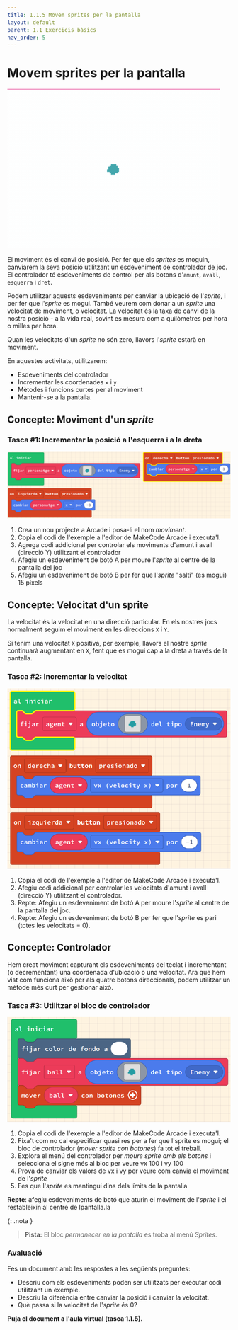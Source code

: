 ```yaml
---
title: 1.1.5 Movem sprites per la pantalla
layout: default
parent: 1.1 Exercicis bàsics
nav_order: 5
---
```


# Movem sprites per la pantalla

![](../../images/sprite-motion-event.gif)

El moviment és el canvi de posició. Per fer que els _sprites_ es moguin, canviarem la seva posició utilitzant un esdeveniment de controlador de joc. El controlador té esdeveniments de control per als botons d'`amunt`, `avall`, `esquerra` i `dret`.

Podem utilitzar aquests esdeveniments per canviar la ubicació de l'_sprite_, i per fer que l'_sprite_ es mogui. També veurem com donar a un _sprite_ una velocitat de moviment, o velocitat. La velocitat és la taxa de canvi de la nostra posició - a la vida real, sovint es mesura com a quilòmetres per hora o milles per hora.

Quan les velocitats d'un _sprite_ no són zero, llavors l'_sprite_ estarà en moviment.

En aquestes activitats, utilitzarem:

- Esdeveniments del controlador
- Incrementar les coordenades `x` i `y`
- Mètodes i funcions curtes per al moviment
- Mantenir-se a la pantalla.

## Concepte: Moviment d'un _sprite_

### Tasca #1: Incrementar la posició a l'esquerra i a la dreta

![alt text](../../images/controlador_basic.png)

1. Crea un nou projecte a Arcade i posa-li el nom _moviment_.
2. Copia el codi de l'exemple a l'editor de MakeCode Arcade i executa'l.
3. Agrega codi addicional per controlar els moviments d'amunt i avall (direcció Y) utilitzant el controlador
4. Afegiu un esdeveniment de botó A per moure l'_sprite_ al centre de la pantalla del joc
5. Afegiu un esdeveniment de botó B per fer que l'_sprite_ "salti" (es mogui) 15 píxels

## Concepte: Velocitat d'un sprite

La velocitat és la velocitat en una direcció particular. En els nostres jocs normalment seguim el moviment en les direccions `X` i `Y`.

Si tenim una velocitat `X` positiva, per exemple, llavors el nostre _sprite_ continuarà augmentant en `X`, fent que es mogui cap a la dreta a través de la pantalla.

### Tasca #2: Incrementar la velocitat

![alt text](../../images/controlador_velocitat.png)

1. Copia el codi de l'exemple a l'editor de MakeCode Arcade i executa'l.
2. Afegiu codi addicional per controlar les velocitats d'amunt i avall (direcció Y) utilitzant el controlador.
3. Repte: Afegiu un esdeveniment de botó A per moure l'_sprite_ al centre de la pantalla del joc.
4. Repte: Afegiu un esdeveniment de botó B per fer que l'_sprite_ es pari (totes les velocitats = 0).

## Concepte: Controlador

Hem creat moviment capturant els esdeveniments del teclat i incrementant (o decrementant) una coordenada d'ubicació o una velocitat. Ara que hem vist com funciona això per als quatre botons direccionals, podem utilitzar un mètode més curt per gestionar això.

### Tasca #3: Utilitzar el bloc de controlador

![alt text](../../images/controlador_bloc.png)

1. Copia el codi de l'exemple a l'editor de MakeCode Arcade i executa'l.
2. Fixa't com no cal especificar quasi res per a fer que l'sprite es mogui; el bloc de controlador (_mover sprite con botones_) fa tot el treball. 
3. Explora el menú del controlador per _moure sprite amb els botons_ i selecciona el signe més al bloc per veure vx 100 i vy 100   
4. Prova de canviar els valors de vx i vy per veure com canvia el moviment de l'_sprite_
5. Fes que l'_sprite_ es mantingui dins dels límits de la pantalla

**Repte**: afegiu esdeveniments de botó que aturin el moviment de l'_sprite_ i el restableixin al centre de lpantalla.la

{: .nota }
> **Pista:**
> El bloc _permanecer en la pantalla_ es troba al menú _Sprites_.


### Avaluació

Fes un document amb les respostes a les següents preguntes:

- Descriu com els esdeveniments poden ser utilitzats per executar codi utilitzant un exemple.
- Descriu la diferència entre canviar la posició i canviar la velocitat.
- Què passa si la velocitat de l'_sprite_ és 0?

**Puja el document a l'aula virtual (tasca 1.1.5).**